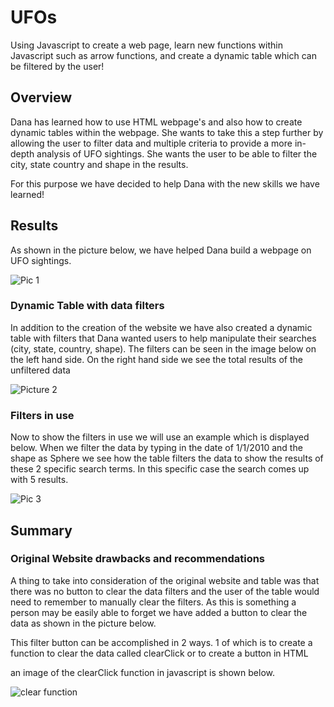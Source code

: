 # UFOs

Using Javascript to create a web page, learn new functions within Javascript such as arrow functions, and create a dynamic table which can be filtered by the user!

## Overview

Dana has learned how to use HTML webpage's and also how to create dynamic tables within the webpage. She wants to take this a step further by allowing the user to filter data and multiple criteria to provide a more in-depth analysis of UFO sightings. She wants the user to be able to filter the city, state country and shape in the results.

For this purpose we have decided to help Dana with the new skills we have learned!

## Results

As shown in the picture below, we have helped Dana build a webpage on UFO sightings.

![Pic 1](https://user-images.githubusercontent.com/92459399/150696593-30ae8427-b156-4878-bc31-41fa75d4a2c8.PNG)

### Dynamic Table with data filters

In addition to the creation of the website we have also created a dynamic table with filters that Dana wanted users to help manipulate their searches (city, state, country, shape). The filters can be seen in the image below on the left hand side. On the right hand side we see the total results of the unfiltered data

![Picture 2](https://user-images.githubusercontent.com/92459399/150696807-849930db-b33e-41c3-95de-884a88a9227d.PNG)

### Filters in use

Now to show the filters in use we will use an example which is displayed below. When we filter the data by typing in the date of 1/1/2010 and the shape as Sphere we see how the table filters the data to show the results of these 2 specific search terms. In this specific case the search comes up with 5 results.

![Pic 3](https://user-images.githubusercontent.com/92459399/150708519-2b21b693-58e6-4fd6-b11e-f9a13827a4f1.PNG)

## Summary

### Original Website drawbacks and recommendations

A thing to take into consideration of the original website and table was that there was no button to clear the data filters and the user of the table would need to remember to manually clear the filters. As this is something a person may be easily able to forget we have added a button to clear the data as shown in the picture below.

This filter button can be accomplished in 2 ways. 1 of which is to create a function to clear the data called clearClick or to create a button in HTML

an image of the clearClick function in javascript is shown below.

![clear function](https://user-images.githubusercontent.com/92459399/150709238-091257f4-d4c8-4045-a9f0-7784692aee54.PNG)


